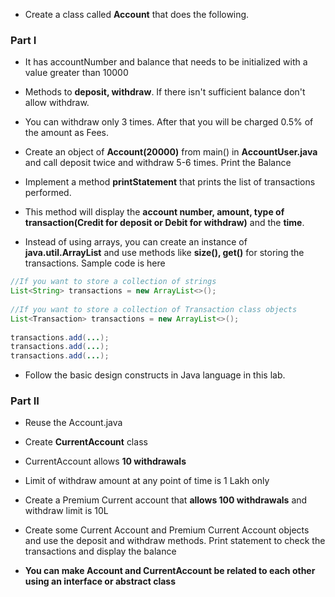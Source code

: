 * Create a class called __Account__ that does the following. 

### Part I

* It has accountNumber and balance that needs to be initialized with a value greater than 10000
* Methods to __deposit, withdraw__. If there isn't sufficient balance don't allow withdraw.
* You can withdraw only 3 times. After that you will be charged 0.5% of the amount as Fees.

* Create an object of __Account(20000)__ from main() in __AccountUser.java__ and call deposit twice and withdraw 5-6 times. Print the Balance

* Implement a method __printStatement__ that prints the list of transactions performed. 
* This method will display the __account number, amount, type of transaction(Credit for deposit or Debit for withdraw)__ and the __time__.
* Instead of using arrays, you can create an instance of __java.util.ArrayList__ and use methods like __size(), get()__ for storing the transactions. Sample code is here

``` java
//If you want to store a collection of strings
List<String> transactions = new ArrayList<>();
	
//If you want to store a collection of Transaction class objects
List<Transaction> transactions = new ArrayList<>();
	
transactions.add(...);
transactions.add(...);
transactions.add(...);

```

* Follow the basic design constructs in Java language in this lab.

### Part II

* Reuse the Account.java 
* Create __CurrentAccount__ class
* CurrentAccount allows __10 withdrawals__
* Limit of withdraw amount at any point of time is 1 Lakh only
* Create a Premium Current account that __allows 100 withdrawals__ and withdraw limit is 10L
* Create some Current Account and Premium Current Account objects and use the deposit and withdraw methods. Print statement to check the transactions and display the balance


* __You can make Account and CurrentAccount be related to each other using an interface or abstract class__